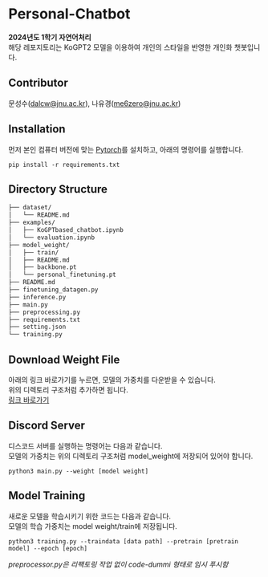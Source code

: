 # Personal-Chatbot
**2024년도 1학기 자연어처리**    
해당 레포지토리는 KoGPT2 모델을 이용하여 개인의 스타일을 반영한 개인화 챗봇입니다.

## Contributor
문성수(dalcw@jnu.ac.kr), 나유경(me6zero@jnu.ac.kr)

## Installation
먼저 본인 컴퓨터 버전에 맞는 [Pytorch](https://pytorch.org/)를 설치하고, 아래의 명령어를 실행합니다.
```
pip install -r requirements.txt
```

## Directory Structure
```bash
├── dataset/
│   └── README.md
├── examples/
│   ├── KoGPTbased_chatbot.ipynb
│   └── evaluation.ipynb
├── model_weight/
│   ├── train/
│   ├── README.md
│   ├── backbone.pt
│   └── personal_finetuning.pt
├── README.md
├── finetuning_datagen.py
├── inference.py
├── main.py
├── preprocessing.py
├── requirements.txt
├── setting.json
└── training.py
``` 

## Download Weight File
아래의 링크 바로가기를 누르면, 모델의 가중치를 다운받을 수 있습니다.   
위의 디렉토리 구조처럼 추가하면 됩니다.   
[링크 바로가기](https://drive.google.com/drive/folders/1d_IKEIy4X45HSN7i3n_z3l9LjMisAht7)

## Discord Server
디스코드 서버를 실행하는 명령어는 다음과 같습니다.   
모델의 가중치는 위의 디렉토리 구조처럼 model_weight에 저장되어 있어야 합니다.
```
python3 main.py --weight [model weight]
```

## Model Training
새로운 모델을 학습시키기 위한 코드는 다음과 같습니다.   
모델의 학습 가중치는 model weight/train에 저장됩니다.  
```
python3 training.py --traindata [data path] --pretrain [pretrain model] --epoch [epoch]
```

*preprocessor.py은 리팩토링 작업 없이 code-dummi 형태로 임시 푸시함*
